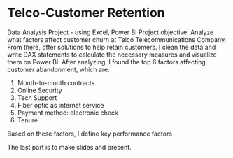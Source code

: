 # Telco-Customer Retention 
Data Analysis Project - using Excel, Power BI
Project objective: Analyze what factors affect customer churn at Telco Telecommunications Company. From there, offer solutions to help retain customers. 
I clean the data and write DAX statements to calculate the necessary measures and visualize them on Power BI. After analyzing, I found the top 6 factors affecting customer abandonment, which are:
1. Month-to-month contracts
2. Online Security
3. Tech Support
4. Fiber optic as internet service
5. Payment method: electronic check
6. Tenure

Based on these factors, I define key performance factors 

The last part is to make slides and present.

